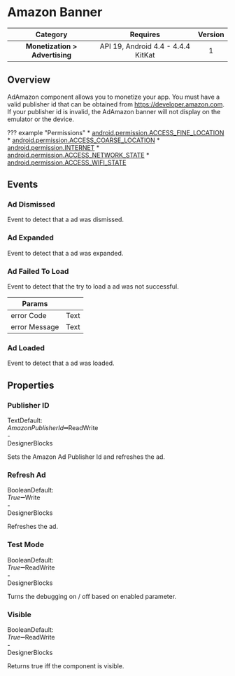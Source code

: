 # Amazon Banner

| Category | Requires | Version |
|:--------:|:-------:|:--------:|
|**Monetization > Advertising**|<span class="chip chip-any">API 19, Android 4.4 - 4.4.4 KitKat</span>|<span class="chip chip-number">1</span>|

## Overview

AdAmazon component allows you to monetize your app. You must have a valid publisher id that can be obtained from https://developer.amazon.com. If your publisher id is invalid, the AdAmazon banner will not display on the emulator or the device.

??? example "Permissions"
    * [android.permission.ACCESS_FINE_LOCATION](https://developer.android.com/reference/android/Manifest.permission.html#ACCESS_FINE_LOCATION)
    * [android.permission.ACCESS_COARSE_LOCATION](https://developer.android.com/reference/android/Manifest.permission.html#ACCESS_COARSE_LOCATION)
    * [android.permission.INTERNET](https://developer.android.com/reference/android/Manifest.permission.html#INTERNET)
    * [android.permission.ACCESS_NETWORK_STATE](https://developer.android.com/reference/android/Manifest.permission.html#ACCESS_NETWORK_STATE)
    * [android.permission.ACCESS_WIFI_STATE](https://developer.android.com/reference/android/Manifest.permission.html#ACCESS_WIFI_STATE)

## Events

### Ad Dismissed

Event to detect that a ad was dismissed.

<div class="block" ai2-block="event" not-rendered="true" value="%7B%22componentName%22:%20%22Amazon%20Banner%22,%20%22name%22:%20%22Ad%20Dismissed%22,%20%22param%22:%20%5B%5D%7D"></div>

### Ad Expanded

Event to detect that a ad was expanded.

<div class="block" ai2-block="event" not-rendered="true" value="%7B%22componentName%22:%20%22Amazon%20Banner%22,%20%22name%22:%20%22Ad%20Expanded%22,%20%22param%22:%20%5B%5D%7D"></div>

### Ad Failed To Load

Event to detect that the try to load a ad was not successful.

<div class="block" ai2-block="event" not-rendered="true" value="%7B%22componentName%22:%20%22Amazon%20Banner%22,%20%22name%22:%20%22Ad%20Failed%20To%20Load%22,%20%22param%22:%20%5B%22error%20Code%22,%20%22error%20Message%22%5D%7D"></div>

| Params | []() |
|--------|------|
|error Code|<span class="chip chip-text">Text</span>|
|error Message|<span class="chip chip-text">Text</span>|

### Ad Loaded

Event to detect that a ad was loaded.

<div class="block" ai2-block="event" not-rendered="true" value="%7B%22componentName%22:%20%22Amazon%20Banner%22,%20%22name%22:%20%22Ad%20Loaded%22,%20%22param%22:%20%5B%5D%7D"></div>

## Properties

### Publisher ID

<span style="user-select: none; white-space:pre-wrap;"><span class="chip chip-text">Text</span><span class="chip chip-text">Default: <i>AmazonPublisherId</i></span>:heavy_minus_sign:<span class="chip chip-rw">Read</span><span class="chip chip-rw">Write</span> - <span class="chip chip-bd">Designer</span><span class="chip chip-bd">Blocks</span></span>

Sets the Amazon Ad Publisher Id and refreshes the ad.

<div class="block" ai2-block="property" not-rendered="true" value="%7B%22componentName%22:%20%22Amazon%20Banner%22,%20%22name%22:%20%22Publisher%20ID%22,%20%22getter%22:%20true%7D"></div>
<div class="block" ai2-block="property" not-rendered="true" value="%7B%22componentName%22:%20%22Amazon%20Banner%22,%20%22name%22:%20%22Publisher%20ID%22,%20%22getter%22:%20false%7D"></div>

### Refresh Ad

<span style="user-select: none; white-space:pre-wrap;"><span class="chip chip-boolean">Boolean</span><span class="chip chip-boolean">Default: <i>True</i></span>:heavy_minus_sign:<span class="chip chip-rw">Write</span> - <span class="chip chip-bd">Designer</span><span class="chip chip-bd">Blocks</span></span>

Refreshes the ad.

<div class="block" ai2-block="property" not-rendered="true" value="%7B%22componentName%22:%20%22Amazon%20Banner%22,%20%22name%22:%20%22Refresh%20Ad%22,%20%22getter%22:%20false%7D"></div>

### Test Mode

<span style="user-select: none; white-space:pre-wrap;"><span class="chip chip-boolean">Boolean</span><span class="chip chip-boolean">Default: <i>True</i></span>:heavy_minus_sign:<span class="chip chip-rw">Read</span><span class="chip chip-rw">Write</span> - <span class="chip chip-bd">Designer</span><span class="chip chip-bd">Blocks</span></span>

Turns the debugging on / off based on enabled parameter.

<div class="block" ai2-block="property" not-rendered="true" value="%7B%22componentName%22:%20%22Amazon%20Banner%22,%20%22name%22:%20%22Test%20Mode%22,%20%22getter%22:%20true%7D"></div>
<div class="block" ai2-block="property" not-rendered="true" value="%7B%22componentName%22:%20%22Amazon%20Banner%22,%20%22name%22:%20%22Test%20Mode%22,%20%22getter%22:%20false%7D"></div>

### Visible

<span style="user-select: none; white-space:pre-wrap;"><span class="chip chip-boolean">Boolean</span><span class="chip chip-boolean">Default: <i>True</i></span>:heavy_minus_sign:<span class="chip chip-rw">Read</span><span class="chip chip-rw">Write</span> - <span class="chip chip-bd">Designer</span><span class="chip chip-bd">Blocks</span></span>

Returns true iff the component is visible.

<div class="block" ai2-block="property" not-rendered="true" value="%7B%22componentName%22:%20%22Amazon%20Banner%22,%20%22name%22:%20%22Visible%22,%20%22getter%22:%20true%7D"></div>
<div class="block" ai2-block="property" not-rendered="true" value="%7B%22componentName%22:%20%22Amazon%20Banner%22,%20%22name%22:%20%22Visible%22,%20%22getter%22:%20false%7D"></div>
